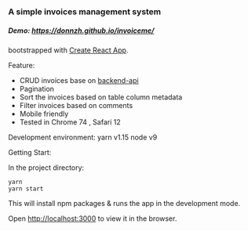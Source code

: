 ### A simple invoices management system

##### Demo: https://donnzh.github.io/invoiceme/

bootstrapped with [Create React App](https://github.com/facebook/create-react-app).

Feature:

- CRUD invoices base on [backend-api](https://github.com/Donnzh/invoiceme-api)
- Pagination
- Sort the invoices based on table column metadata
- Filter invoices based on comments
- Mobile friendly
- Tested in Chrome 74 , Safari 12

Development environment:
yarn v1.15
node v9

Getting Start:

In the project directory:

```
yarn
yarn start
```

This will install npm packages & runs the app in the development mode.

Open [http://localhost:3000](http://localhost:3000) to view it in the browser.
